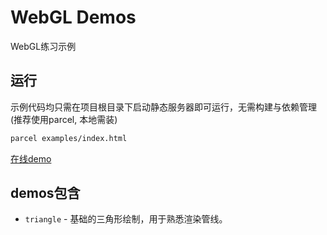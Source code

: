 # WebGL Demos
WebGL练习示例

## 运行
示例代码均只需在项目根目录下启动静态服务器即可运行，无需构建与依赖管理(推荐使用parcel, 本地需装)

``` bash
parcel examples/index.html
```
[在线demo](https://walkjs.github.io/webgl-demos/examples/)

## demos包含

* `triangle` - 基础的三角形绘制，用于熟悉渲染管线。